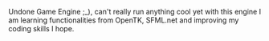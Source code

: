 Undone Game Engine ;_), can't really run anything cool yet
with this engine I am learning functionalities from OpenTK, SFML.net and improving my coding skills I hope.
